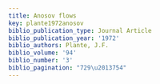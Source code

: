 ```yaml
---
title: Anosov flows
key: plante1972anosov
biblio_publication_type: Journal Article
biblio_publication_year: '1972'
biblio_authors: Plante, J.F.
biblio_volume: '94'
biblio_number: '3'
biblio_pagination: "729\u2013754"
---
```

